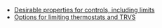 
- [Desirable properties for controls, including limits](choosing-controls)
- [Options for limiting thermostats and TRVS](bypass)

